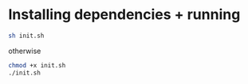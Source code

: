 # Installing dependencies + running

```bash
sh init.sh
```

otherwise

```bash
chmod +x init.sh
./init.sh
```
